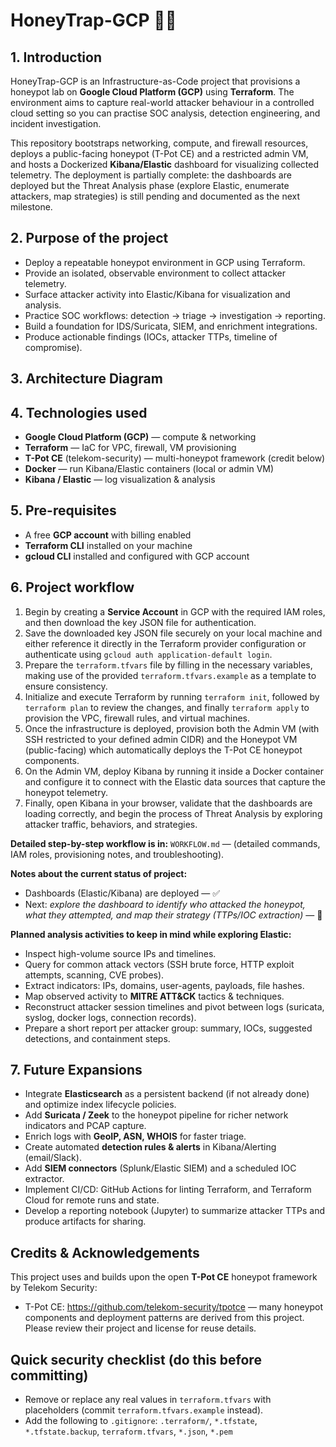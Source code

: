 # HoneyTrap-GCP 🐝🔐

## 1. Introduction  
HoneyTrap-GCP is an Infrastructure-as-Code project that provisions a honeypot lab on **Google Cloud Platform (GCP)** using **Terraform**. The environment aims to capture real-world attacker behaviour in a controlled cloud setting so you can practise SOC analysis, detection engineering, and incident investigation.  

This repository bootstraps networking, compute, and firewall resources, deploys a public-facing honeypot (T-Pot CE) and a restricted admin VM, and hosts a Dockerized **Kibana/Elastic** dashboard for visualizing collected telemetry. The deployment is partially complete: the dashboards are deployed but the Threat Analysis phase (explore Elastic, enumerate attackers, map strategies) is still pending and documented as the next milestone.


## 2. Purpose of the project
- Deploy a repeatable honeypot environment in GCP using Terraform.  
- Provide an isolated, observable environment to collect attacker telemetry.  
- Surface attacker activity into Elastic/Kibana for visualization and analysis.  
- Practice SOC workflows: detection → triage → investigation → reporting.  
- Build a foundation for IDS/Suricata, SIEM, and enrichment integrations.  
- Produce actionable findings (IOCs, attacker TTPs, timeline of compromise).


## 3. Architecture Diagram





## 4. Technologies used
- **Google Cloud Platform (GCP)** — compute & networking  
- **Terraform** — IaC for VPC, firewall, VM provisioning  
- **T-Pot CE** (telekom-security) — multi-honeypot framework (credit below)  
- **Docker** — run Kibana/Elastic containers (local or admin VM)  
- **Kibana / Elastic** — log visualization & analysis 


## 5. Pre-requisites
- A free **GCP account** with billing enabled  
- **Terraform CLI** installed on your machine  
- **gcloud CLI** installed and configured with GCP account  


## 6. Project workflow
1. Begin by creating a **Service Account** in GCP with the required IAM roles, and then download the key JSON file for authentication.  
2. Save the downloaded key JSON file securely on your local machine and either reference it directly in the Terraform provider configuration or authenticate using `gcloud auth application-default login`.  
3. Prepare the `terraform.tfvars` file by filling in the necessary variables, making use of the provided `terraform.tfvars.example` as a template to ensure consistency.  
4. Initialize and execute Terraform by running `terraform init`, followed by `terraform plan` to review the changes, and finally `terraform apply` to provision the VPC, firewall rules, and virtual machines.  
5. Once the infrastructure is deployed, provision both the Admin VM (with SSH restricted to your defined admin CIDR) and the Honeypot VM (public-facing) which automatically deploys the T-Pot CE honeypot components.  
6. On the Admin VM, deploy Kibana by running it inside a Docker container and configure it to connect with the Elastic data sources that capture the honeypot telemetry.  
7. Finally, open Kibana in your browser, validate that the dashboards are loading correctly, and begin the process of Threat Analysis by exploring attacker traffic, behaviors, and strategies.  


**Detailed step-by-step workflow is in:** `WORKFLOW.md` — (detailed commands, IAM roles, provisioning notes, and troubleshooting).

**Notes about the current status of project:**  
- Dashboards (Elastic/Kibana) are deployed — ✅  
- Next: *explore the dashboard to identify who attacked the honeypot, what they attempted, and map their strategy (TTPs/IOC extraction)* — 🔎

**Planned analysis activities to keep in mind while exploring Elastic:**
- Inspect high-volume source IPs and timelines.  
- Query for common attack vectors (SSH brute force, HTTP exploit attempts, scanning, CVE probes).  
- Extract indicators: IPs, domains, user-agents, payloads, file hashes.  
- Map observed activity to **MITRE ATT&CK** tactics & techniques.  
- Reconstruct attacker session timelines and pivot between logs (suricata, syslog, docker logs, connection records).  
- Prepare a short report per attacker group: summary, IOCs, suggested detections, and containment steps.


## 7. Future Expansions
- Integrate **Elasticsearch** as a persistent backend (if not already done) and optimize index lifecycle policies.  
- Add **Suricata / Zeek** to the honeypot pipeline for richer network indicators and PCAP capture.  
- Enrich logs with **GeoIP, ASN, WHOIS** for faster triage.  
- Create automated **detection rules & alerts** in Kibana/Alerting (email/Slack).  
- Add **SIEM connectors** (Splunk/Elastic SIEM) and a scheduled IOC extractor.  
- Implement CI/CD: GitHub Actions for linting Terraform, and Terraform Cloud for remote runs and state.  
- Develop a reporting notebook (Jupyter) to summarize attacker TTPs and produce artifacts for sharing.


## Credits & Acknowledgements
This project uses and builds upon the open **T-Pot CE** honeypot framework by Telekom Security:  
- T-Pot CE: https://github.com/telekom-security/tpotce — many honeypot components and deployment patterns are derived from this project. Please review their project and license for reuse details.



## Quick security checklist (do this before committing)
- Remove or replace any real values in `terraform.tfvars` with placeholders (commit `terraform.tfvars.example` instead).  
- Add the following to `.gitignore`: `.terraform/`, `*.tfstate`, `*.tfstate.backup`, `terraform.tfvars`, `*.json`, `*.pem`
